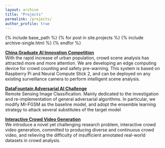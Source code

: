 ```yaml
--- 
layout: archive 
title: "Projects" 
permalink: /projects/ 
author_profile: true 
--- 
```

{% include base_path %} 
{% for post in site.projects %} 
    {% include archive-single.html %} 
{% endfor %}

<b>[China Graduate AI Innovation Competition](https://devmesh.intel.com/projects/a-crowd-counting-and-intelligent-warning-system-in-unconstrained-crowd-scenes)</b> <br> 
With the rapid increase of urban population, crowd scene analysis has attracted more and more attention. We are developing an edge computing device for crowd counting and safety pre-warning. This system is based on Raspberry Pi and Neural Compute Stick 2, and can be deployed on any existing surveillance camera to perform intelligent scene analysis.

<b>[DataFountain Adversarial AI Challenge](https://www.datafountain.cn/)</b> <br> 
Remote Sensing Image Classification. Mainly dedicated to the investigation and re-implementation of general adversarial
algorithms. In particular, we modify MI-FGSM as the baseline model, and adopt the ensemble
learning strategy to attack several substitutes of the target model

<b>[Interactive Crowd Video Generation](https://devmesh.intel.com/projects/interactive-crowd-video-generation)</b> <br> 
We introduce a novel yet challenging research problem, interactive crowd video generation, committed to producing diverse and continuous crowd video, and relieving the difficulty of insufficient annotated real-world datasets in crowd analysis.

